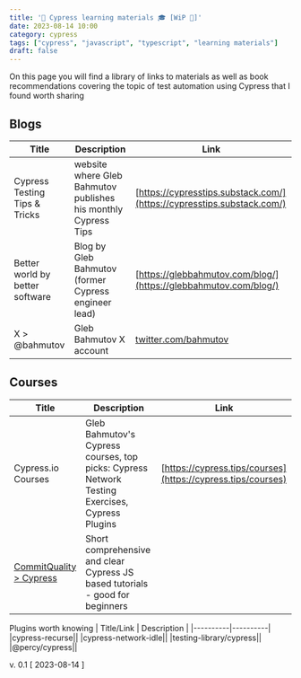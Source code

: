 ```yaml
---
title: '🌲 Cypress learning materials 🎓 [WiP 🚧]'
date: 2023-08-14 10:00
category: cypress
tags: ["cypress", "javascript", "typescript", "learning materials"]
draft: false
---
```



On this page you will find a library of links to materials as well as book recommendations covering the topic of test automation using Cypress that I found worth sharing


## Blogs

| Title | Description | Link |
|----------|----------|----------|
| Cypress Testing Tips & Tricks  | website where Gleb Bahmutov publishes his monthly  Cypress Tips  | [https://cypresstips.substack.com/](https://cypresstips.substack.com/)   |
|  Better world by better software   | Blog by Gleb Bahmutov (former Cypress engineer lead)  | [https://glebbahmutov.com/blog/](https://glebbahmutov.com/blog/)  |
| X > @bahmutov    |  Gleb Bahmutov X account  | [twitter.com/bahmutov](twitter.com/bahmutov)  |


## Courses

| Title | Description | Link |
|----------|----------|----------|
| Cypress.io Courses   | Gleb Bahmutov's Cypress courses, top picks:  Cypress Network Testing Exercises, Cypress Plugins   | [https://cypress.tips/courses](https://cypress.tips/courses)   |
|[CommitQuality > Cypress](https://www.youtube.com/playlist?list=PLXgRgGX8-5UXwV_jcOx2I4pxaSMzQdLiN)| Short comprehensive and clear Cypress JS based tutorials - good for beginners|



Plugins worth knowing
| Title/Link | Description | 
|----------|----------|
|cypress-recurse||
|cypress-network-idle||
|testing-library/cypress||
|@percy/cypress||



v. 0.1 [ 2023-08-14 ]